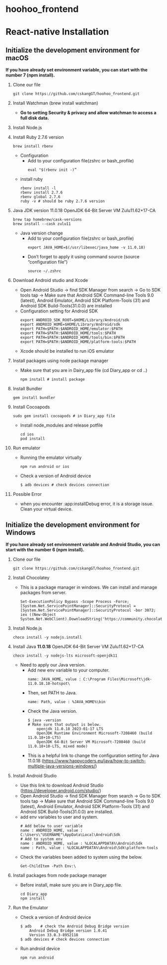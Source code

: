 # hoohoo_frontend

# React-native Installation
## Initialize the development environment for macOS
__If you have already set environment variable, you can start with the number 7 (npm install).__
1. Clone our file
    ```
    git clone https://github.com/cskangGT/hoohoo_frontend.git
    ```
2. Install Watchman (brew install watchman)
    * __Go to setting Security & privacy and allow watchman to access a full disk data.__
3. Install Node.js
4. Install Ruby 2.7.6 version
    ```
    brew install rbenv
    ```
    * Configuration 
        - Add to your configuration file(zshrc or bash_profile) 
            ```
            eval "$(rbenv init -)”
            ```
    * install ruby
        ```
        rbenv install -l
        rbenv install 2.7.6
        rbenv global 2.7.6
        ruby -v # should be ruby 2.7.6 version
        ```

5. Java JDK version 11.0.18 OpenJDK 64-Bit Server VM Zulu11.62+17-CA
    ```
    brew tap homebrew/cask-versions
    brew install --cask zulu11
    ```
    * Java version change 
        * Add to your configuration file(zshrc or bash_profile)
            ```
            export JAVA_HOME=$(/usr/libexec/java_home -v 11.0.18)
            ```
        * Don’t forget to apply it using command source (source “configuration file”)
            ```
            source ~/.zshrc
            ```

6. Download Android studio and Xcode 
    * Open Android Studio -> find SDK Manager from search -> Go to SDK tools tap -> Make sure that  Android SDK Command-line Tools 9.0 (latest), Android Emulator, Android SDK Platform-Tools (31) and Android SDK Build-Tools(31.0.0) are installed
    * Configuration setting for Android SDK
        ```
        export ANDROID_SDK_ROOT=$HOME/Library/Android/sdk
        export ANDROID_HOME=$HOME/Library/Android/sdk
        export PATH=$PATH:$ANDROID_HOME/emulator:$PATH
        export PATH=$PATH:$ANDROID_HOME/tools:$PATH
        export PATH=$PATH:$ANDROID_HOME/tools/bin:$PATH
        export PATH=$PATH:$ANDROID_HOME/platform-tools:$PATH
        ```
    * Xcode should be installed to run iOS  emulator 

7. Install packages using node package manager
    * Make sure that you are in Dairy_app file (cd Diary_app or cd ..)
        ```
        npm install # install package
        ```
8. Install Bundler
    ```
    gem install bundler
    ```
9. Install Cocoapods 
    ```
    sudo gem install cocoapods # in Diary_app file
    ```
    * Install node_modules and release potfile
        ```
        cd ios
        pod install
        ```
10. Run emulator 
    * Running the emulator virtually
        ```
        npm run android or ios
        ```
    * Check a version of Android device
        ```
        $ adb devices # check devices connection
        ```
11. Possible Error
    * when you encounter :app:installDebug error, it is a storage issue. Clean your virtual device.



## Initialize the development environment for Windows
__If you have already set environment variable and Android Studio, you can start with the number 6 (npm install).__
1. Clone our file
    ```
    git clone https://github.com/cskangGT/hoohoo_frontend.git
    ```
2. Install Chocolatey
    * This is a package manager in windows. We can install and manage packages from server.
        ```
        Set-ExecutionPolicy Bypass -Scope Process -Force; [System.Net.ServicePointManager]::SecurityProtocol = [System.Net.ServicePointManager]::SecurityProtocol -bor 3072; iex ((New-Object System.Net.WebClient).DownloadString('https://community.chocolatey.org/install.ps1'))
        ```
3. Install Node.js
    ```
    choco install -y nodejs.install
    ```
4. Install Java __11.0.18__ OpenJDK 64-Bit Server VM Zulu11.62+17-CA
    ```
    choco install -y nodejs-lts microsoft-openjdk11
    ```
    * Need to apply our Java version.
        * Add new env variable to your computer.
            ```
            name: JAVA_HOME, value : C:\Program Files\Microsoft\jdk-11.0.18.10-hotspot\
            ```
        * Then, set PATH to Java.
            ```
            name: Path, value : %JAVA_HOME%\bin
            ```
        * Check the Java version.
            ```
            $ java -version 
            # Make sure that output is below.
                openjdk 11.0.18 2023-01-17 LTS
                OpenJDK Runtime Environment Microsoft-7208460 (build 11.0.18+10-LTS)
                OpenJDK 64-Bit Server VM Microsoft-7208460 (build 11.0.18+10-LTS, mixed mode)
            ```
        * This is a helpful link to change the configuration setting for Java 11.0.18 (https://www.happycoders.eu/java/how-to-switch-multiple-java-versions-windows/)

5. Install Android Studio
    * Use this link to download Android Studio (https://developer.android.com/studio/)
    * Open Android Studio -> find SDK Manager from search -> Go to SDK tools tap -> Make sure that  Android SDK Command-line Tools 9.0 (latest), Android Emulator, Android SDK Platform-Tools (31) and Android SDK Build-Tools(31.0.0) are installed.
    * add env variables to user and system.
        ```
        # Add below to user variable
        name : ANDROID_HOME, value : C:\Users\"USERNAME"\AppData\Local\Android\Sdk
        # Add to system env
        name : ANDROID_HOME, value : %LOCALAPPDATA%\Android\Sdk
        name : Path, value : %LOCALAPPDATA%\Android\Sdk\platform-tools
        ```
    * Check the variables been added to system using the below.
        ```
        Get-ChildItem -Path Env:\
        ```
6. Install packages from node package manager
    * Before install, make sure you are in Diary_app file.
        ```
        cd Diary_app
        npm install
        ```
7. Run the Emulator
    * Check a version of Android device
        ```
        $ adb    # check the Android Debug Bridge version 
            Android Debug Bridge version 1.0.41
            Version 33.0.3-8952118
        $ adb devices # check devices connection
        ```
    * Run android device
        ```
        npm run android
        ```
